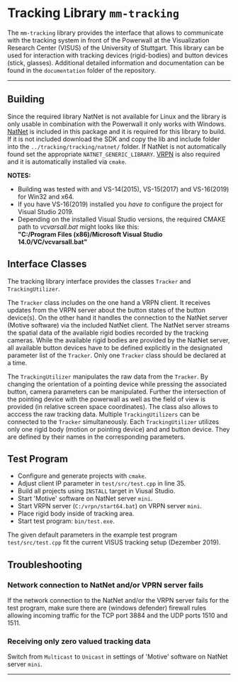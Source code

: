 # Tracking Library `mm-tracking`

The `mm-tracking` library provides the interface that allows to communicate with the tracking system in front of the Powerwall at the Visualization Research Center (VISUS) of the University of Stuttgart.
This library can be used for interaction with tracking devices (rigid-bodies) and button devices (stick, glasses).
Additional detailed information and documentation can be found in the `documentation` folder of the repository.

---

## Building

Since the required library NatNet is not available for Linux and the library is only usable in combination with the Powerwall it only works with Windows.
[NatNet](http://optitrack.com/products/natnet-sdk/) is included in this package and it is required for this library to build. If it is not included download the SDK and copy the lib and include folder into the `../tracking/tracking/natnet/` folder. If NatNet is not automatically found set the appropriate `NATNET_GENERIC_LIBRARY`. 
[VRPN](https://github.com/vrpn/vrpn.git) is also required and it is automatically installed via `cmake`.


**NOTES:** 
- Building was tested with and VS-14(2015), VS-15(2017) and VS-16(2019) for Win32 and x64.
- If you have VS-16(2019) installed you *have to* configure the project for Visual Studio 2019.
- Depending on the installed Visual Studio versions, the required CMAKE path to *vcvarsall.bat* might looks like this:  
  **"C:/Program Files (x86)/Microsoft Visual Studio 14.0/VC/vcvarsall.bat"**


## Interface Classes

The tracking library interface provides the classes `Tracker` and `TrackingUtilizer`. 

The `Tracker` class includes on the one hand a VRPN client. It receives updates from the VRPN server about the button states of the button device(s). On the other hand it handles the connection to the NatNet server (Motive software) via the included NatNet client. The NatNet server streams the spatial data of the available rigid bodies recorded by the tracking cameras.
While the available rigid bodies are provided by the NatNet server, all available button devices have to be defined explicitly in the designated parameter list of the `Tracker`.
Only one `Tracker` class should be declared at a time.

The `TrackingUtilizer` manipulates the raw data from the `Tracker`. By changing the orientation of a pointing device while pressing the associated button, camera parameters can be manipulated. Further the intersection of the pointing device with the powerwall as well as the field of view is provided (in relative screen space coordinates). The class also allows to acccess the raw tracking data.
Multiple `TrackingUtilizers` can be connected to the `Tracker` simultaneously. Each `TrackingUtilizer` utilizes only one rigid body (motion or pointing device) and and button device. They are defined by their names in the corresponding parameters.

## Test Program

* Configure and generate projects with `cmake`.
* Adjust client IP parameter in `test/src/test.cpp` in line 35.
* Build all projects using `INSTALL` target in Viusal Studio. 
* Start 'Motive' software on NatNet server `mini`.
* Start VRPN server (`C:/vrpn/start64.bat`) on VRPN server `mini`.
* Place rigid body inside of tracking area.
* Start test program: `bin/test.exe`.

The given default parameters in the example test program `test/src/test.cpp` fit the current VISUS tracking setup (Dezember 2019).

## Troubleshooting

### Network connection to NatNet and/or VPRN server fails
If the network connection to the NatNet and/or the VRPN server fails for the test program, make sure there are (windows defender) firewall rules allowing incoming traffic for the TCP port 3884 and the UDP ports 1510 and 1511.

### Receiving only zero valued tracking data
Switch from `Multicast` to `Unicast` in settings of 'Motive' software on NatNet server `mini`.

---
